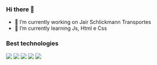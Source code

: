 ### Hi there 👋

- 🔭 I’m currently working on Jair Schlickmann Transportes
- 🌱 I’m currently learning Js, Html e Css

### Best technologies

<div>
<img src="https://cdn.jsdelivr.net/gh/devicons/devicon/icons/javascript/javascript-plain.svg" />         
<img src="https://cdn.jsdelivr.net/gh/devicons/devicon/icons/html5/html5-original.svg" />          
<img src="https://cdn.jsdelivr.net/gh/devicons/devicon/icons/css3/css3-original.svg" />          
<img src="https://cdn.jsdelivr.net/gh/devicons/devicon/icons/java/java-original.svg" />         
<img src="https://cdn.jsdelivr.net/gh/devicons/devicon/icons/python/python-original.svg" />
          
</div>
          
